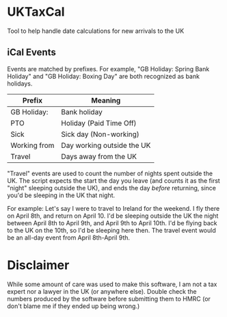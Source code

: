 # UKTaxCal

Tool to help handle date calculations for new arrivals to the UK

## iCal Events

Events are matched by prefixes. For example, "GB Holiday: Spring Bank Holiday" and
"GB Holiday: Boxing Day" are both recognized as bank holidays.

Prefix | Meaning
---|---
GB Holiday: | Bank holiday
PTO | Holiday (Paid Time Off)
Sick | Sick day (Non-working)
Working from | Day working outside the UK
Travel | Days away from the UK

"Travel" events are used to count the number of nights spent outside the UK.
The script expects the start the day you leave (and counts it as the first
"night" sleeping outside the UK), and ends the day _before_ returning,
since you'd be sleeping in the UK that night.

For example: Let's say I were to travel to Ireland for the weekend. I fly
there on April 8th, and return on April 10. I'd be sleeping outside the UK
the night between April 8th to April 9th, and April 9th to April 10th.
I'd be flying back to the UK on the 10th, so I'd be sleeping here then.
The travel event would be an all-day event from April 8th-April 9th.

# Disclaimer

While some amount of care was used to make this software, I am not a tax
expert nor a lawyer in the UK (or anywhere else). Double check the numbers
produced by the software before submitting them to HMRC (or don't blame
me if they ended up being wrong.)